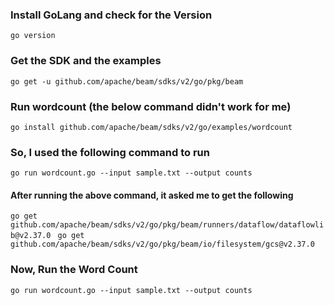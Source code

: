 ### Install GoLang and check for the Version
`go version`

### Get the SDK and the examples
`go get -u github.com/apache/beam/sdks/v2/go/pkg/beam`

### Run wordcount (the below command didn't work for me)
`go install github.com/apache/beam/sdks/v2/go/examples/wordcount`

###  So, I used the following command to run
 `go run wordcount.go --input sample.txt --output counts`

 #### After running the above command, it asked me to get the following 
 `go get github.com/apache/beam/sdks/v2/go/pkg/beam/runners/dataflow/dataflowlib@v2.37.0`
 ` go get github.com/apache/beam/sdks/v2/go/pkg/beam/io/filesystem/gcs@v2.37.0`

 ###  Now, Run the Word Count 
 `go run wordcount.go --input sample.txt --output counts`